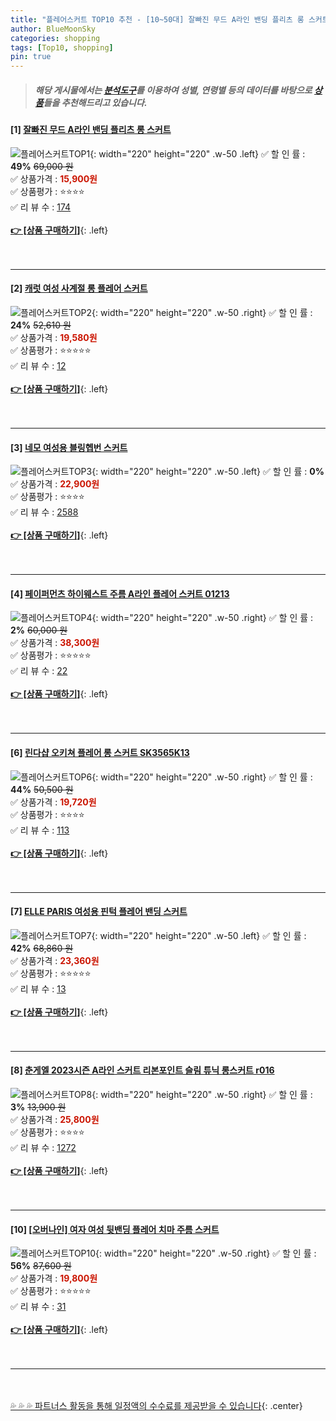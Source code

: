 ```yaml
---
title: "플레어스커트 TOP10 추천 - [10~50대] 잘빠진 무드 A라인 밴딩 플리츠 롱 스커트"
author: BlueMoonSky
categories: shopping
tags: [Top10, shopping]
pin: true
---
```


> ##### 해당 게시물에서는 [**분석도구**](https://itemscout.io/)를 이용하여 **성별**, **연령별** 등의 데이터를 바탕으로 [**상품**](https://link.coupang.com/a/baae76)들을 추천해드리고 있습니다.

#### [1] [잘빠진 무드 A라인 밴딩 플리츠 롱 스커트](https://link.coupang.com/re/AFFSDP?lptag=AF5964186&subid=bluemoonsky6999&pageKey=2213059697&traceid=V0-153&itemId=6156670682&vendorItemId=73452889178)
![플레어스커트TOP1](https://thumbnail6.coupangcdn.com/thumbnails/remote/230x230ex/image/retail/images/79784996190699-11d9166c-9c28-4ac6-9961-58f13ba87d79.png){: width="220" height="220" .w-50 .left}
✅ 할 인 률 : **49%** ~~<del class="base-price"> 69,000  </del>원~~<br>
✅ 상품가격 : <span style="color:#cb1400"> **15,900원** </span><br>
✅ 상품평가 : ⭐⭐⭐⭐<br>
✅ 리 뷰 수 : [174](https://link.coupang.com/re/AFFSDP?lptag=AF5964186&subid=bluemoonsky6999&pageKey=2213059697&traceid=V0-153&itemId=6156670682&vendorItemId=73452889178)<br>
<br>
[**👉  [상품 구매하기]**](https://link.coupang.com/re/AFFSDP?lptag=AF5964186&subid=bluemoonsky6999&pageKey=2213059697&traceid=V0-153&itemId=6156670682&vendorItemId=73452889178){: .left}
<br>
<br>
<br>

***

#### [2] [캐럿 여성 사계절 롱 플레어 스커트](https://link.coupang.com/re/AFFSDP?lptag=AF5964186&subid=bluemoonsky6999&pageKey=2092522816&traceid=V0-153&itemId=3554541827&vendorItemId=71540445158)
![플레어스커트TOP2](https://thumbnail6.coupangcdn.com/thumbnails/remote/230x230ex/image/retail/images/3799839177162456-5776304e-39fa-47ec-a21f-a15005920d57.jpg){: width="220" height="220" .w-50 .right}
✅ 할 인 률 : **24%** ~~<del class="base-price"> 52,610  </del>원~~<br>
✅ 상품가격 : <span style="color:#cb1400"> **19,580원** </span><br>
✅ 상품평가 : ⭐⭐⭐⭐⭐<br>
✅ 리 뷰 수 : [12](https://link.coupang.com/re/AFFSDP?lptag=AF5964186&subid=bluemoonsky6999&pageKey=2092522816&traceid=V0-153&itemId=3554541827&vendorItemId=71540445158)<br>
<br>
[**👉  [상품 구매하기]**](https://link.coupang.com/re/AFFSDP?lptag=AF5964186&subid=bluemoonsky6999&pageKey=2092522816&traceid=V0-153&itemId=3554541827&vendorItemId=71540445158){: .left}
<br>
<br>
<br>

***

#### [3] [네모 여성용 블링헵번 스커트](https://link.coupang.com/re/AFFSDP?lptag=AF5964186&subid=bluemoonsky6999&pageKey=1476901468&traceid=V0-153&itemId=2537856292&vendorItemId=74411872879)
![플레어스커트TOP3](https://thumbnail10.coupangcdn.com/thumbnails/remote/230x230ex/image/vendor_inventory/7360/143914df5ebb2dee57cd65cf8c3974433fbd6ae4ffca3c12fd56b66defdc.jpg){: width="220" height="220" .w-50 .left}
✅ 할 인 률 : **0%** <br>
✅ 상품가격 : <span style="color:#cb1400"> **22,900원** </span><br>
✅ 상품평가 : ⭐⭐⭐⭐<br>
✅ 리 뷰 수 : [2588](https://link.coupang.com/re/AFFSDP?lptag=AF5964186&subid=bluemoonsky6999&pageKey=1476901468&traceid=V0-153&itemId=2537856292&vendorItemId=74411872879)<br>
<br>
[**👉  [상품 구매하기]**](https://link.coupang.com/re/AFFSDP?lptag=AF5964186&subid=bluemoonsky6999&pageKey=1476901468&traceid=V0-153&itemId=2537856292&vendorItemId=74411872879){: .left}
<br>
<br>
<br>

***

#### [4] [페이퍼먼츠 하이웨스트 주름 A라인 플레어 스커트 01213](https://link.coupang.com/re/AFFSDP?lptag=AF5964186&subid=bluemoonsky6999&pageKey=6281662234&traceid=V0-153&itemId=12902116864&vendorItemId=80167067983)
![플레어스커트TOP4](https://thumbnail10.coupangcdn.com/thumbnails/remote/230x230ex/image/retail/images/2022/01/11/15/4/1bac2d49-503e-4673-ab9f-a4da37241dfc.jpg){: width="220" height="220" .w-50 .right}
✅ 할 인 률 : **2%** ~~<del class="base-price"> 60,000  </del>원~~<br>
✅ 상품가격 : <span style="color:#cb1400"> **38,300원** </span><br>
✅ 상품평가 : ⭐⭐⭐⭐⭐<br>
✅ 리 뷰 수 : [22](https://link.coupang.com/re/AFFSDP?lptag=AF5964186&subid=bluemoonsky6999&pageKey=6281662234&traceid=V0-153&itemId=12902116864&vendorItemId=80167067983)<br>
<br>
[**👉  [상품 구매하기]**](https://link.coupang.com/re/AFFSDP?lptag=AF5964186&subid=bluemoonsky6999&pageKey=6281662234&traceid=V0-153&itemId=12902116864&vendorItemId=80167067983){: .left}
<br>
<br>
<br>

***

#### [6] [린다샵 오키쳐 플레어 롱 스커트 SK3565K13](https://link.coupang.com/re/AFFSDP?lptag=AF5964186&subid=bluemoonsky6999&pageKey=5262709277&traceid=V0-153&itemId=7481443998&vendorItemId=74772285062)
![플레어스커트TOP6](https://thumbnail7.coupangcdn.com/thumbnails/remote/230x230ex/image/rs_quotation_api/uem1cq2q/6ca70e9f948748e5aa44afb2b4d4d912.jpg){: width="220" height="220" .w-50 .right}
✅ 할 인 률 : **44%** ~~<del class="base-price"> 50,500  </del>원~~<br>
✅ 상품가격 : <span style="color:#cb1400"> **19,720원** </span><br>
✅ 상품평가 : ⭐⭐⭐⭐<br>
✅ 리 뷰 수 : [113](https://link.coupang.com/re/AFFSDP?lptag=AF5964186&subid=bluemoonsky6999&pageKey=5262709277&traceid=V0-153&itemId=7481443998&vendorItemId=74772285062)<br>
<br>
[**👉  [상품 구매하기]**](https://link.coupang.com/re/AFFSDP?lptag=AF5964186&subid=bluemoonsky6999&pageKey=5262709277&traceid=V0-153&itemId=7481443998&vendorItemId=74772285062){: .left}
<br>
<br>
<br>

***

#### [7] [ELLE PARIS 여성용 핀턱 플레어 밴딩 스커트](https://link.coupang.com/re/AFFSDP?lptag=AF5964186&subid=bluemoonsky6999&pageKey=6711243656&traceid=V0-153&itemId=15581541588&vendorItemId=82800597328)
![플레어스커트TOP7](https://thumbnail6.coupangcdn.com/thumbnails/remote/230x230ex/image/retail/images/7716989756544688-89a19d37-c8db-4668-966c-f5c62998fef9.jpg){: width="220" height="220" .w-50 .left}
✅ 할 인 률 : **42%** ~~<del class="base-price"> 68,860  </del>원~~<br>
✅ 상품가격 : <span style="color:#cb1400"> **23,360원** </span><br>
✅ 상품평가 : ⭐⭐⭐⭐⭐<br>
✅ 리 뷰 수 : [13](https://link.coupang.com/re/AFFSDP?lptag=AF5964186&subid=bluemoonsky6999&pageKey=6711243656&traceid=V0-153&itemId=15581541588&vendorItemId=82800597328)<br>
<br>
[**👉  [상품 구매하기]**](https://link.coupang.com/re/AFFSDP?lptag=AF5964186&subid=bluemoonsky6999&pageKey=6711243656&traceid=V0-153&itemId=15581541588&vendorItemId=82800597328){: .left}
<br>
<br>
<br>

***

#### [8] [춘게엘 2023시즌 A라인 스커트 리본포인트 슬림 튜닉 롱스커트 r016](https://link.coupang.com/re/AFFSDP?lptag=AF5964186&subid=bluemoonsky6999&pageKey=7138483264&traceid=V0-153&itemId=17917483020&vendorItemId=85080314953)
![플레어스커트TOP8](https://thumbnail8.coupangcdn.com/thumbnails/remote/230x230ex/image/vendor_inventory/0a2e/23b44376348a9934bc64372852b1e6460171223664de28c2c82ee88157e1.png){: width="220" height="220" .w-50 .right}
✅ 할 인 률 : **3%** ~~<del class="base-price"> 13,900  </del>원~~<br>
✅ 상품가격 : <span style="color:#cb1400"> **25,800원** </span><br>
✅ 상품평가 : ⭐⭐⭐⭐<br>
✅ 리 뷰 수 : [1272](https://link.coupang.com/re/AFFSDP?lptag=AF5964186&subid=bluemoonsky6999&pageKey=7138483264&traceid=V0-153&itemId=17917483020&vendorItemId=85080314953)<br>
<br>
[**👉  [상품 구매하기]**](https://link.coupang.com/re/AFFSDP?lptag=AF5964186&subid=bluemoonsky6999&pageKey=7138483264&traceid=V0-153&itemId=17917483020&vendorItemId=85080314953){: .left}
<br>
<br>
<br>

***

#### [10] [[오버나인] 여자 여성 뒷밴딩 플레어 치마 주름 스커트](https://link.coupang.com/re/AFFSDP?lptag=AF5964186&subid=bluemoonsky6999&pageKey=7575840614&traceid=V0-153&itemId=19988879332&vendorItemId=87086863868)
![플레어스커트TOP10](https://thumbnail9.coupangcdn.com/thumbnails/remote/230x230ex/image/vendor_inventory/9f2e/294e2cb2501b59378a7248d592eefcbb7a5f07bdce25560e82851468595b.jpg){: width="220" height="220" .w-50 .right}
✅ 할 인 률 : **56%** ~~<del class="base-price"> 87,600  </del>원~~<br>
✅ 상품가격 : <span style="color:#cb1400"> **19,800원** </span><br>
✅ 상품평가 : ⭐⭐⭐⭐⭐<br>
✅ 리 뷰 수 : [31](https://link.coupang.com/re/AFFSDP?lptag=AF5964186&subid=bluemoonsky6999&pageKey=7575840614&traceid=V0-153&itemId=19988879332&vendorItemId=87086863868)<br>
<br>
[**👉  [상품 구매하기]**](https://link.coupang.com/re/AFFSDP?lptag=AF5964186&subid=bluemoonsky6999&pageKey=7575840614&traceid=V0-153&itemId=19988879332&vendorItemId=87086863868){: .left}
<br>
<br>
<br>

***
<br><br>[💦 💦 💦 파트너스 활동을 통해 일정액의 수수료를 제공받을 수 있습니다](https://link.coupang.com/a/baae76){: .center}